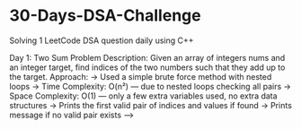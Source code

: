 # 30-Days-DSA-Challenge
Solving 1 LeetCode DSA question daily using C++


Day 1: Two Sum
Problem Description:
    Given an array of integers nums and an integer target, find indices of the two numbers such that they add up to the target.
Approach:
    -> Used a simple brute force method with nested loops
    -> Time Complexity: O(n²) — due to nested loops checking all pairs
    -> Space Complexity: O(1) — only a few extra variables used, no extra data structures
    -> Prints the first valid pair of indices and values if found
    -> Prints message if no valid pair exists
-->